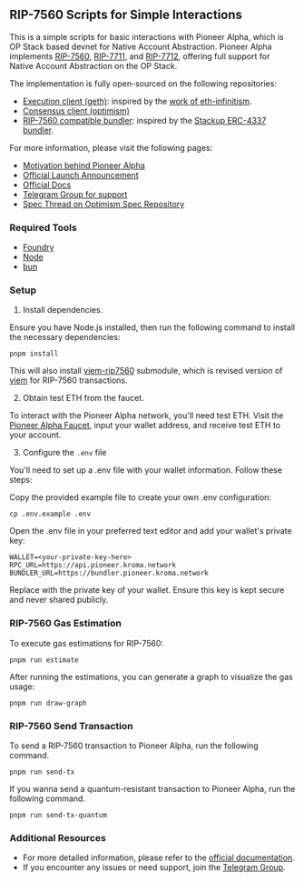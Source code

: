 ## RIP-7560 Scripts for Simple Interactions

This is a simple scripts for basic interactions with Pioneer Alpha, which is OP Stack based devnet for Native Account Abstraction.
Pioneer Alpha implements [RIP-7560](https://github.com/ethereum/RIPs/blob/master/RIPS/rip-7560.md), [RIP-7711](https://github.com/ethereum/RIPs/blob/master/RIPS/rip-7711.md),
and [RIP-7712](https://github.com/ethereum/RIPs/blob/master/RIPS/rip-7712.md), offering full support for Native Account Abstraction on the OP Stack.

The implementation is fully open-sourced on the following repositories:

- [Execution client (geth)](https://github.com/kroma-network/7560-geth): inspired by the [work of eth-infinitism](https://github.com/eth-infinitism/go-ethereum).
- [Consensus client (optimism)](https://github.com/kroma-network/7560-optimism)
- [RIP-7560 compatible bundler](https://github.com/kroma-network/rip7560-bundler): inspired by the [Stackup ERC-4337 bundler](https://github.com/stackup-wallet/stackup-bundler).

For more information, please visit the following pages:

- [Motivation behind Pioneer Alpha](https://blog.kroma.network/beyond-erc-4337-native-account-abstraction-on-layer-2-aab89a83794b)
- [Official Launch Announcement](https://blog.kroma.network/calling-all-account-abstraction-builders-launch-of-pioneer-alpha-ce79190baddd)
- [Official Docs](https://docs.pioneer.kroma.network/)
- [Telegram Group for support](https://t.me/rip7560_pioneer)
- [Spec Thread on Optimism Spec Repository](https://github.com/ethereum-optimism/specs/discussions/202)

### Required Tools

- [Foundry](https://github.com/foundry-rs/foundry#installation)
- [Node](https://nodejs.org/en/)
- [bun](https://bun.sh/docs/installation)

### Setup

1. Install dependencies.

Ensure you have Node.js installed, then run the following command to install the necessary dependencies:

```
pnpm install
```

This will also install [viem-rip7560](https://github.com/kroma-network/viem-rip7560) submodule, which is revised version of [viem](https://viem.sh/) for RIP-7560 transactions.

2. Obtain test ETH from the faucet.

To interact with the Pioneer Alpha network, you'll need test ETH.
Visit the [Pioneer Alpha Faucet](https://faucet.pioneer.kroma.network/), input your wallet address, and receive test ETH to your account.

3. Configure the `.env` file

You'll need to set up a .env file with your wallet information. Follow these steps:

Copy the provided example file to create your own .env configuration:

```
cp .env.example .env
```

Open the .env file in your preferred text editor and add your wallet's private key:

```
WALLET=<your-private-key-here>
RPC_URL=https://api.pioneer.kroma.network
BUNDLER_URL=https://bundler.pioneer.kroma.network
```

Replace <your-private-key-here> with the private key of your wallet. Ensure this key is kept secure and never shared publicly.

### RIP-7560 Gas Estimation

To execute gas estimations for RIP-7560:

```
pnpm run estimate
```

After running the estimations, you can generate a graph to visualize the gas usage:

```
pnpm run draw-graph
```

### RIP-7560 Send Transaction

To send a RIP-7560 transaction to Pioneer Alpha, run the following command.

```
pnpm run send-tx
```

If you wanna send a quantum-resistant transaction to Pioneer Alpha, run the following command.

```
pnpm run send-tx-quantum
```

### Additional Resources

- For more detailed information, please refer to the [official documentation](https://docs.pioneer.kroma.network).
- If you encounter any issues or need support, join the [Telegram Group](https://t.me/rip7560_pioneer).
